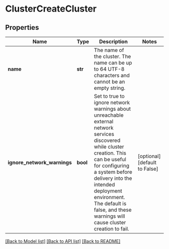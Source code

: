 # ClusterCreateCluster

## Properties
Name | Type | Description | Notes
------------ | ------------- | ------------- | -------------
**name** | **str** | The name of the cluster. The name can be up to 64 UTF-8 characters and cannot be an empty string. | 
**ignore_network_warnings** | **bool** | Set to true to ignore network warnings about unreachable external network services discovered while cluster creation. This can be useful for configuring a system before delivery into the intended deployment environment. The default is false, and these warnings will cause cluster creation to fail. | [optional] [default to False]

[[Back to Model list]](../README.md#documentation-for-models) [[Back to API list]](../README.md#documentation-for-api-endpoints) [[Back to README]](../README.md)



